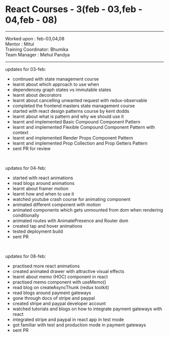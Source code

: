 # React Courses - 3(feb - 03,feb - 04,feb - 08)

<hr>
Worked upon : feb-03,04,08<br>
Mentor : Mitul <br>
Training Coordinator: Bhumika<br>
Team Manager : Mehul Pandya
<hr>

updates for 03-feb: <br>
- continued with state management course
- learnt about which approach to use when
- dependencey graph states vs immutable states
- learnt about decorators
- learnt about cancelling unwanted request with redux-observable
- completed the frontend masters state management course
- started with react design patterns course by kent dodds
- learnt about what is pattern and why we should use it
- learnt and implemented Basic Compound Component Pattern
- learnt and implemented Flexible Compound Component Pattern with context
- learnt and implemented Render Props Component Pattern
- learnt and implemented Prop Collection and Prop Getters Pattern
- sent PR for review
 
<br/>

updates for 04-feb:<br>
- started with react animations
- read blogs around animations
- learnt about framer motion
- learnt how and when to use it
- watched youtube crash course for animating component
- animated different component with motion
- animated components which gets unmounted from dom when rendering conditionally
- animated routes with AnimatePresence and Router dom
- created tap and hover animations
- tested deployment build
- sent PR

<br/>

updates for 08-feb:<br>
- practised more react animations
- created animated drawer with attractive visual effects
- learnt about memo (HOC) component in react
- practised memo component with useMemo()
- read blog on createAsyncThunk (redux toolkit)
- read blogs around payment gateways
- gone through docs of stripe and paypal
- created stripe and paypal developer account
- watched tutorials and blogs on how to integrate payment gateways with react
- integrated stripe and paypal in react app in test mode
- got familiar with test and production mode in payment gateways
- sent PR